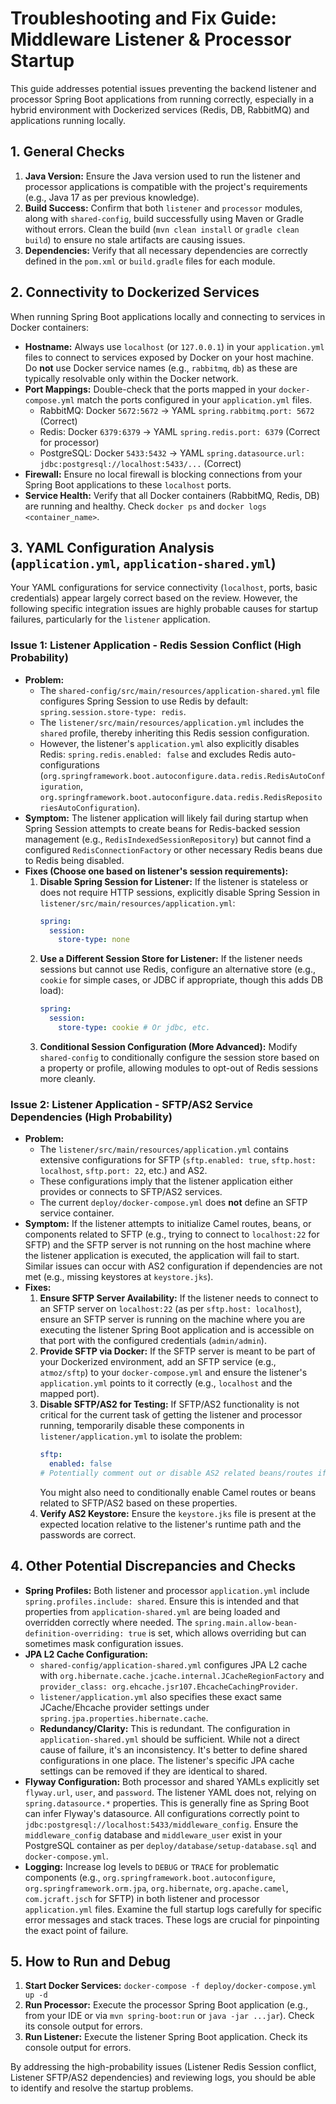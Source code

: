 # Troubleshooting and Fix Guide: Middleware Listener & Processor Startup

This guide addresses potential issues preventing the backend listener and processor Spring Boot applications from running correctly, especially in a hybrid environment with Dockerized services (Redis, DB, RabbitMQ) and applications running locally.

## 1. General Checks

1.  **Java Version:** Ensure the Java version used to run the listener and processor applications is compatible with the project's requirements (e.g., Java 17 as per previous knowledge).
2.  **Build Success:** Confirm that both `listener` and `processor` modules, along with `shared-config`, build successfully using Maven or Gradle without errors. Clean the build (`mvn clean install` or `gradle clean build`) to ensure no stale artifacts are causing issues.
3.  **Dependencies:** Verify that all necessary dependencies are correctly defined in the `pom.xml` or `build.gradle` files for each module.

## 2. Connectivity to Dockerized Services

When running Spring Boot applications locally and connecting to services in Docker containers:

*   **Hostname:** Always use `localhost` (or `127.0.0.1`) in your `application.yml` files to connect to services exposed by Docker on your host machine. Do **not** use Docker service names (e.g., `rabbitmq`, `db`) as these are typically resolvable only within the Docker network.
*   **Port Mappings:** Double-check that the ports mapped in your `docker-compose.yml` match the ports configured in your `application.yml` files.
    *   RabbitMQ: Docker `5672:5672` -> YAML `spring.rabbitmq.port: 5672` (Correct)
    *   Redis: Docker `6379:6379` -> YAML `spring.redis.port: 6379` (Correct for processor)
    *   PostgreSQL: Docker `5433:5432` -> YAML `spring.datasource.url: jdbc:postgresql://localhost:5433/...` (Correct)
*   **Firewall:** Ensure no local firewall is blocking connections from your Spring Boot applications to these `localhost` ports.
*   **Service Health:** Verify that all Docker containers (RabbitMQ, Redis, DB) are running and healthy. Check `docker ps` and `docker logs <container_name>`.

## 3. YAML Configuration Analysis (`application.yml`, `application-shared.yml`)

Your YAML configurations for service connectivity (`localhost`, ports, basic credentials) appear largely correct based on the review. However, the following specific integration issues are highly probable causes for startup failures, particularly for the `listener` application.

### Issue 1: Listener Application - Redis Session Conflict (High Probability)

*   **Problem:**
    *   The `shared-config/src/main/resources/application-shared.yml` file configures Spring Session to use Redis by default: `spring.session.store-type: redis`.
    *   The `listener/src/main/resources/application.yml` includes the `shared` profile, thereby inheriting this Redis session configuration.
    *   However, the listener's `application.yml` also explicitly disables Redis: `spring.redis.enabled: false` and excludes Redis auto-configurations (`org.springframework.boot.autoconfigure.data.redis.RedisAutoConfiguration`, `org.springframework.boot.autoconfigure.data.redis.RedisRepositoriesAutoConfiguration`).
*   **Symptom:** The listener application will likely fail during startup when Spring Session attempts to create beans for Redis-backed session management (e.g., `RedisIndexedSessionRepository`) but cannot find a configured `RedisConnectionFactory` or other necessary Redis beans due to Redis being disabled.
*   **Fixes (Choose one based on listener's session requirements):**
    1.  **Disable Spring Session for Listener:** If the listener is stateless or does not require HTTP sessions, explicitly disable Spring Session in `listener/src/main/resources/application.yml`:
        ```yaml
        spring:
          session:
            store-type: none
        ```
    2.  **Use a Different Session Store for Listener:** If the listener needs sessions but cannot use Redis, configure an alternative store (e.g., `cookie` for simple cases, or JDBC if appropriate, though this adds DB load):
        ```yaml
        spring:
          session:
            store-type: cookie # Or jdbc, etc.
        ```
    3.  **Conditional Session Configuration (More Advanced):** Modify `shared-config` to conditionally configure the session store based on a property or profile, allowing modules to opt-out of Redis sessions more cleanly.

### Issue 2: Listener Application - SFTP/AS2 Service Dependencies (High Probability)

*   **Problem:**
    *   The `listener/src/main/resources/application.yml` contains extensive configurations for SFTP (`sftp.enabled: true`, `sftp.host: localhost`, `sftp.port: 22`, etc.) and AS2.
    *   These configurations imply that the listener application either provides or connects to SFTP/AS2 services.
    *   The current `deploy/docker-compose.yml` does **not** define an SFTP service container.
*   **Symptom:** If the listener attempts to initialize Camel routes, beans, or components related to SFTP (e.g., trying to connect to `localhost:22` for SFTP) and the SFTP server is not running on the host machine where the listener application is executed, the application will fail to start. Similar issues can occur with AS2 configuration if dependencies are not met (e.g., missing keystores at `keystore.jks`).
*   **Fixes:**
    1.  **Ensure SFTP Server Availability:** If the listener needs to connect to an SFTP server on `localhost:22` (as per `sftp.host: localhost`), ensure an SFTP server is running on the machine where you are executing the listener Spring Boot application and is accessible on that port with the configured credentials (`admin/admin`).
    2.  **Provide SFTP via Docker:** If the SFTP server is meant to be part of your Dockerized environment, add an SFTP service (e.g., `atmoz/sftp`) to your `docker-compose.yml` and ensure the listener's `application.yml` points to it correctly (e.g., `localhost` and the mapped port).
    3.  **Disable SFTP/AS2 for Testing:** If SFTP/AS2 functionality is not critical for the current task of getting the listener and processor running, temporarily disable these components in `listener/application.yml` to isolate the problem:
        ```yaml
        sftp:
          enabled: false
        # Potentially comment out or disable AS2 related beans/routes if they cause startup issues
        ```
        You might also need to conditionally enable Camel routes or beans related to SFTP/AS2 based on these properties.
    4.  **Verify AS2 Keystore:** Ensure the `keystore.jks` file is present at the expected location relative to the listener's runtime path and the passwords are correct.

## 4. Other Potential Discrepancies and Checks

*   **Spring Profiles:** Both listener and processor `application.yml` include `spring.profiles.include: shared`. Ensure this is intended and that properties from `application-shared.yml` are being loaded and overridden correctly where needed. The `spring.main.allow-bean-definition-overriding: true` is set, which allows overriding but can sometimes mask configuration issues.
*   **JPA L2 Cache Configuration:**
    *   `shared-config/application-shared.yml` configures JPA L2 cache with `org.hibernate.cache.jcache.internal.JCacheRegionFactory` and `provider_class: org.ehcache.jsr107.EhcacheCachingProvider`.
    *   `listener/application.yml` also specifies these exact same JCache/Ehcache provider settings under `spring.jpa.properties.hibernate.cache`.
    *   **Redundancy/Clarity:** This is redundant. The configuration in `application-shared.yml` should be sufficient. While not a direct cause of failure, it's an inconsistency. It's better to define shared configurations in one place. The listener's specific JPA cache settings can be removed if they are identical to shared.
*   **Flyway Configuration:** Both processor and shared YAMLs explicitly set `flyway.url`, `user`, and `password`. The listener YAML does not, relying on `spring.datasource.*` properties. This is generally fine as Spring Boot can infer Flyway's datasource. All configurations correctly point to `jdbc:postgresql://localhost:5433/middleware_config`. Ensure the `middleware_config` database and `middleware_user` exist in your PostgreSQL container as per `deploy/database/setup-database.sql` and `docker-compose.yml`.
*   **Logging:** Increase log levels to `DEBUG` or `TRACE` for problematic components (e.g., `org.springframework.boot.autoconfigure`, `org.springframework.orm.jpa`, `org.hibernate`, `org.apache.camel`, `com.jcraft.jsch` for SFTP) in both listener and processor `application.yml` files. Examine the full startup logs carefully for specific error messages and stack traces. These logs are crucial for pinpointing the exact point of failure.

## 5. How to Run and Debug

1.  **Start Docker Services:** `docker-compose -f deploy/docker-compose.yml up -d`
2.  **Run Processor:** Execute the processor Spring Boot application (e.g., from your IDE or via `mvn spring-boot:run` or `java -jar ...jar`). Check its console output for errors.
3.  **Run Listener:** Execute the listener Spring Boot application. Check its console output for errors.

By addressing the high-probability issues (Listener Redis Session conflict, Listener SFTP/AS2 dependencies) and reviewing logs, you should be able to identify and resolve the startup problems.


